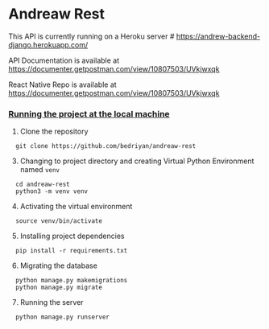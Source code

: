 # Andreaw Rest 

This API is currently running on a Heroku server # https://andrew-backend-django.herokuapp.com/ 

API Documentation is available at https://documenter.getpostman.com/view/10807503/UVkjwxqk

React Native Repo is available at https://documenter.getpostman.com/view/10807503/UVkjwxqk


### [Running the project at the local machine](#virtualenv)

1. Clone the repository

```
  git clone https://github.com/bedriyan/andreaw-rest
```

3. Changing to project directory and creating Virtual Python Environment named `venv`

```
  cd andreaw-rest
  python3 -m venv venv
```

4. Activating the virtual environment

```
  source venv/bin/activate
```

5. Installing project dependencies

```
  pip install -r requirements.txt
```

6. Migrating the database 

```
  python manage.py makemigrations
  python manage.py migrate
```

7. Running the server

```
  python manage.py runserver
```






